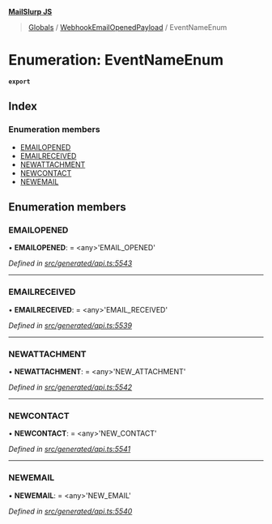 **[MailSlurp JS](../README.md)**

> [Globals](../README.md) / [WebhookEmailOpenedPayload](../modules/webhookemailopenedpayload.md) / EventNameEnum

# Enumeration: EventNameEnum

**`export`** 

## Index

### Enumeration members

* [EMAILOPENED](webhookemailopenedpayload.eventnameenum.md#emailopened)
* [EMAILRECEIVED](webhookemailopenedpayload.eventnameenum.md#emailreceived)
* [NEWATTACHMENT](webhookemailopenedpayload.eventnameenum.md#newattachment)
* [NEWCONTACT](webhookemailopenedpayload.eventnameenum.md#newcontact)
* [NEWEMAIL](webhookemailopenedpayload.eventnameenum.md#newemail)

## Enumeration members

### EMAILOPENED

•  **EMAILOPENED**:  = \<any>'EMAIL\_OPENED'

*Defined in [src/generated/api.ts:5543](https://github.com/mailslurp/mailslurp-client/blob/5a4fc29/src/generated/api.ts#L5543)*

___

### EMAILRECEIVED

•  **EMAILRECEIVED**:  = \<any>'EMAIL\_RECEIVED'

*Defined in [src/generated/api.ts:5539](https://github.com/mailslurp/mailslurp-client/blob/5a4fc29/src/generated/api.ts#L5539)*

___

### NEWATTACHMENT

•  **NEWATTACHMENT**:  = \<any>'NEW\_ATTACHMENT'

*Defined in [src/generated/api.ts:5542](https://github.com/mailslurp/mailslurp-client/blob/5a4fc29/src/generated/api.ts#L5542)*

___

### NEWCONTACT

•  **NEWCONTACT**:  = \<any>'NEW\_CONTACT'

*Defined in [src/generated/api.ts:5541](https://github.com/mailslurp/mailslurp-client/blob/5a4fc29/src/generated/api.ts#L5541)*

___

### NEWEMAIL

•  **NEWEMAIL**:  = \<any>'NEW\_EMAIL'

*Defined in [src/generated/api.ts:5540](https://github.com/mailslurp/mailslurp-client/blob/5a4fc29/src/generated/api.ts#L5540)*
